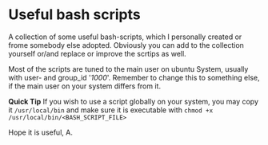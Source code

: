 # Useful bash scripts

A collection of some useful bash-scripts, which I personally created or frome somebody else adopted. Obviously you can add to the collection yourself or/and replace or improve the scrtips as well.

Most of the scripts are tuned to the main user on ubuntu System, usually with user- and group_id '_1000_'. Remember to change this to something else, if the main user on your system differs from it.

**Quick Tip** If you wish to use a script globally on your system, you may copy it `/usr/local/bin` and make sure it is executable with `chmod +x /usr/local/bin/<BASH_SCRIPT_FILE>`

Hope it is useful,
A.

